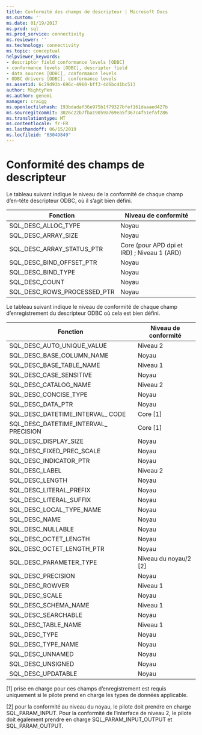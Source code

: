 ```yaml
---
title: Conformité des champs de descripteur | Microsoft Docs
ms.custom: ''
ms.date: 01/19/2017
ms.prod: sql
ms.prod_service: connectivity
ms.reviewer: ''
ms.technology: connectivity
ms.topic: conceptual
helpviewer_keywords:
- descriptor field conformance levels [ODBC]
- conformance levels [ODBC], descriptor field
- data sources [ODBC], conformance levels
- ODBC drivers [ODBC], conformance levels
ms.assetid: 6c29d93b-696c-4960-bff3-4d6bc41bc513
author: MightyPen
ms.author: genemi
manager: craigg
ms.openlocfilehash: 193bdadaf36e975b1f79327bfef161daaaed427b
ms.sourcegitcommit: 3026c22b7fba19059a769ea5f367c4f51efaf286
ms.translationtype: MT
ms.contentlocale: fr-FR
ms.lasthandoff: 06/15/2019
ms.locfileid: "63049849"
---
```

# <a name="descriptor-field-conformance"></a>Conformité des champs de descripteur
Le tableau suivant indique le niveau de la conformité de chaque champ d’en-tête descripteur ODBC, où il s’agit bien défini.  
  
|Fonction|Niveau de conformité|  
|--------------|-----------------------|  
|SQL_DESC_ALLOC_TYPE|Noyau|  
|SQL_DESC_ARRAY_SIZE|Noyau|  
|SQL_DESC_ARRAY_STATUS_PTR|Core (pour APD dpi et IRD) ; Niveau 1 (ARD)|  
|SQL_DESC_BIND_OFFSET_PTR|Noyau|  
|SQL_DESC_BIND_TYPE|Noyau|  
|SQL_DESC_COUNT|Noyau|  
|SQL_DESC_ROWS_PROCESSED_PTR|Noyau|  
  
 Le tableau suivant indique le niveau de conformité de chaque champ d’enregistrement du descripteur ODBC où cela est bien défini.  
  
|Fonction|Niveau de conformité|  
|--------------|-----------------------|  
|SQL_DESC_AUTO_UNIQUE_VALUE|Niveau 2|  
|SQL_DESC_BASE_COLUMN_NAME|Noyau|  
|SQL_DESC_BASE_TABLE_NAME|Niveau 1|  
|SQL_DESC_CASE_SENSITIVE|Noyau|  
|SQL_DESC_CATALOG_NAME|Niveau 2|  
|SQL_DESC_CONCISE_TYPE|Noyau|  
|SQL_DESC_DATA_PTR|Noyau|  
|SQL_DESC_DATETIME_INTERVAL_ CODE|Core [1]|  
|SQL_DESC_DATETIME_INTERVAL_ PRECISION|Core [1]|  
|SQL_DESC_DISPLAY_SIZE|Noyau|  
|SQL_DESC_FIXED_PREC_SCALE|Noyau|  
|SQL_DESC_INDICATOR_PTR|Noyau|  
|SQL_DESC_LABEL|Niveau 2|  
|SQL_DESC_LENGTH|Noyau|  
|SQL_DESC_LITERAL_PREFIX|Noyau|  
|SQL_DESC_LITERAL_SUFFIX|Noyau|  
|SQL_DESC_LOCAL_TYPE_NAME|Noyau|  
|SQL_DESC_NAME|Noyau|  
|SQL_DESC_NULLABLE|Noyau|  
|SQL_DESC_OCTET_LENGTH|Noyau|  
|SQL_DESC_OCTET_LENGTH_PTR|Noyau|  
|SQL_DESC_PARAMETER_TYPE|Niveau du noyau/2 [2]|  
|SQL_DESC_PRECISION|Noyau|  
|SQL_DESC_ROWVER|Niveau 1|  
|SQL_DESC_SCALE|Noyau|  
|SQL_DESC_SCHEMA_NAME|Niveau 1|  
|SQL_DESC_SEARCHABLE|Noyau|  
|SQL_DESC_TABLE_NAME|Niveau 1|  
|SQL_DESC_TYPE|Noyau|  
|SQL_DESC_TYPE_NAME|Noyau|  
|SQL_DESC_UNNAMED|Noyau|  
|SQL_DESC_UNSIGNED|Noyau|  
|SQL_DESC_UPDATABLE|Noyau|  
  
 [1] prise en charge pour ces champs d’enregistrement est requis uniquement si le pilote prend en charge les types de données applicable.  
  
 [2] pour la conformité au niveau du noyau, le pilote doit prendre en charge SQL_PARAM_INPUT. Pour la conformité de l’interface de niveau 2, le pilote doit également prendre en charge SQL_PARAM_INPUT_OUTPUT et SQL_PARAM_OUTPUT.
